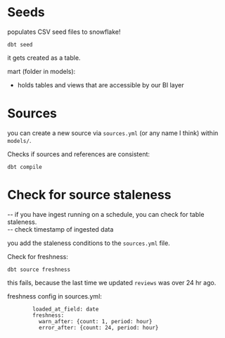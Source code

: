 # Seeds

populates CSV seed files to snowflake!  
```
dbt seed
```
it gets created as a table.  

mart (folder in models):  
- holds tables and views that are accessible by our BI layer  


# Sources

you can create a new source via `sources.yml` (or any name I think) within `models/`.  


Checks if sources and references are consistent:
```
dbt compile
```

# Check for source staleness  

-- if you have ingest running on a schedule, you can check for table staleness.  
-- check timestamp of ingested data  

you add the staleness conditions to the `sources.yml` file.  


Check for freshness:
```
dbt source freshness
```

this fails, because the last time we updated `reviews` was over 24 hr ago.  

freshness config in sources.yml: 
```
        loaded_at_field: date
        freshness:
          warn_after: {count: 1, period: hour}
          error_after: {count: 24, period: hour}
```
